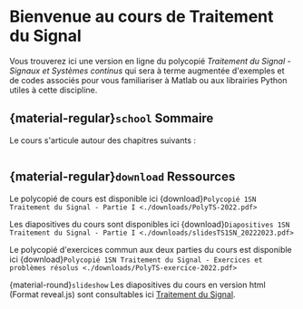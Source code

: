 # Bienvenue au cours de Traitement du Signal

Vous trouverez ici une version en ligne du polycopié *Traitement du Signal - Signaux et Systèmes continus* qui sera à terme augmentée d'exemples et de codes associés pour vous familiariser à Matlab ou aux librairies Python utiles à cette discipline.


## {material-regular}`school` Sommaire

Le cours s'articule autour des chapitres suivants :

```{tableofcontents}
```

## {material-regular}`download` Ressources

<i class="fas fa-file-pdf" style="color: red;"></i> Le polycopié de cours est disponible ici  {download}`Polycopié 1SN Traitement du Signal - Partie I <./downloads/PolyTS-2022.pdf>`

<i class="fas fa-file-pdf" style="color: red;"></i> Les diapositives du cours sont disponibles ici   {download}`Diapositives 1SN Traitement du Signal - Partie I <./downloads/slidesTS1SN_20222023.pdf>`

<i class="fas fa-file-pdf" style="color: red;"></i> Le polycopié d'exercices commun aux deux parties du cours est disponible ici  {download}`Polycopié 1SN Traitement du Signal - Exercices et problèmes résolus <./downloads/PolyTS-exercice-2022.pdf>`

{material-round}`slideshow` Les diapositives du cours en version html (Format reveal.js) sont consultables ici <a href="https://ch-poulliat.github.io/Cours-Signal-Part-I/slides/Slides.html"> Traitement du Signal</a>.






